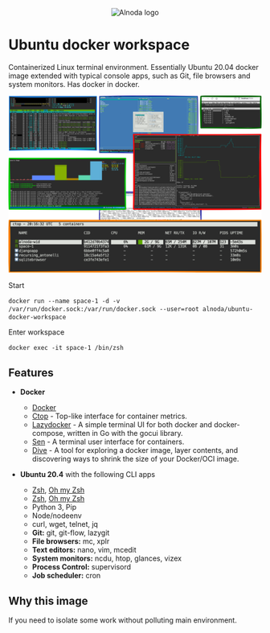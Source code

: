 <p align="center">
  <img src="../assets/Alnoda-logo.svg" alt="Alnoda logo" width="150">
</p> 

# Ubuntu docker workspace

Containerized Linux terminal environment. Essentially Ubuntu 20.04 docker image extended with typical console apps, such as Git, 
file browsers and system monitors. Has docker in docker.  

![Workspace collage](img/ubuntu-docker-collage.png)

Start

```
docker run --name space-1 -d -v /var/run/docker.sock:/var/run/docker.sock --user=root alnoda/ubuntu-docker-workspace
```

Enter workspace

```
docker exec -it space-1 /bin/zsh
```

## Features

- **Docker**

    - [Docker](https://www.docker.com/)
    - [Ctop](https://github.com/bcicen/ctop) - Top-like interface for container metrics.
    - [Lazydocker](https://github.com/jesseduffield/lazydocker) - A simple terminal UI for both docker and docker-compose, written in Go with the gocui library.
    - [Sen](https://github.com/TomasTomecek/sen) - A terminal user interface for containers.
    - [Dive](https://github.com/wagoodman/dive) - A tool for exploring a docker image, layer contents, and discovering ways to shrink the size of your Docker/OCI image.

- **Ubuntu 20.4** with the following CLI apps

    - [Zsh](https://www.zsh.org/), [Oh my Zsh](https://ohmyz.sh/)
    - [Zsh](https://www.zsh.org/), [Oh my Zsh](https://ohmyz.sh/)
    - Python 3, Pip 
    - Node/nodeenv
    - curl, wget, telnet, jq
    - **Git:** git, git-flow, lazygit 
    - **File browsers:** mc, xplr
    - **Text editors:** nano, vim, mcedit
    - **System monitors:** ncdu, htop, glances, vizex
    - **Process Control:** supervisord
    - **Job scheduler:** cron

## Why this image

If you need to isolate some work without polluting main environment.
